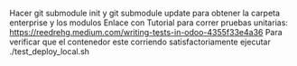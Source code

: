 Hacer git submodule init y git submodule update para obtener la carpeta enterprise y los modulos
Enlace con Tutorial para correr pruebas unitarias: https://reedrehg.medium.com/writing-tests-in-odoo-4355f33e4a36
Para verificar que el contenedor este corriendo satisfactoriamente ejecutar ./test_deploy_local.sh